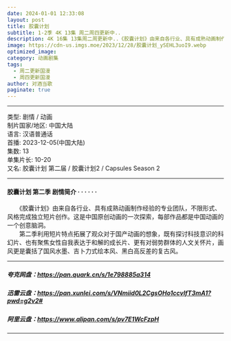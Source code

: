 ```yaml
---
date: 2024-01-01 12:33:08
layout: post
title: 胶囊计划
subtitle: 1-2季 4K 13集 周二周四更新中..
description: 4K 16集 13集周二周更新中..《胶囊计划》由来自各行业、具有成熟动画制作经验的专业团队，不限形式、风格完成独立短片创作。这是中国原创动画的一次探索，每部作品都是中国动画的一个创意脑洞...
image: https://cdn-us.imgs.moe/2023/12/28/胶囊计划_ySEHL3uoI9.webp
optimized_image: 
category: 动画剧集
tags:
  - 周二更新国漫
  - 周四更新国漫
author: 对酒当歌
paginate: true
---
```


---

类型: 剧情 / 动画  
制片国家/地区: 中国大陆  
语言: 汉语普通话  
首播: 2023-12-05(中国大陆)  
集数: 13  
单集片长: 10-20  
又名: 胶囊计划 第二届 / 胶囊计划2 / Capsules Season 2  

---

#### 胶囊计划 第二季 剧情简介 · · · · · ·

　　《胶囊计划》由来自各行业、具有成熟动画制作经验的专业团队，不限形式、风格完成独立短片创作。这是中国原创动画的一次探索，每部作品都是中国动画的一个创意脑洞。  
　　第二季利用短片特点拓展了观众对于国产动画的想象，既有探讨科技意识的科幻片、也有聚焦女性自我表达于和解的成长片、更有对弱势群体的人文关怀片，画风更是囊括了国风水墨、吉卜力式绘本风、黑白高反差的复古风。

---

##### 夸克网盘：<https://pan.quark.cn/s/1e798885a314>

##### 迅雷云盘：<https://pan.xunlei.com/s/VNmiid0L2CgsOHo1ccvIfT3mA1?pwd=g2v2#>

##### 阿里云盘：<https://www.alipan.com/s/pv7E1WcFzpH>

---
